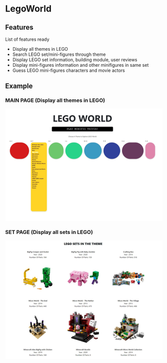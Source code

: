 # LegoWorld

## Features
List of features ready 
* Display all themes in LEGO
* Search LEGO set/mini-figures through theme
* Display LEGO set information, building module, user reviews
* Display mini-figures information and other minifigures in same set
* Guess LEGO mini-figures characters and movie actors

## Example

### MAIN PAGE (Display all themes in LEGO)
![Image description](Images/main.JPG)

### SET PAGE (Display all sets in LEGO)
![Image description](Images/set.JPG)
